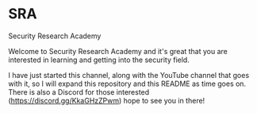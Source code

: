 # SRA
Security Research Academy

Welcome to Security Research Academy and it's great that you are interested in learning and getting into the security field.

I have just started this channel, along with the YouTube channel that goes with it, so I will expand this repository and this README as time goes on. There is also a Discord for those interested (https://discord.gg/KkaGHzZPwm) hope to see you in there!

